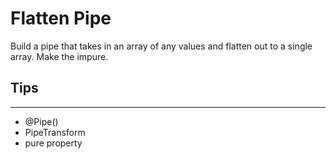 # Flatten Pipe

Build a pipe that takes in an array of any values and flatten out to a single array. Make the impure.

## Tips

---

- @Pipe()
- PipeTransform
- pure property
